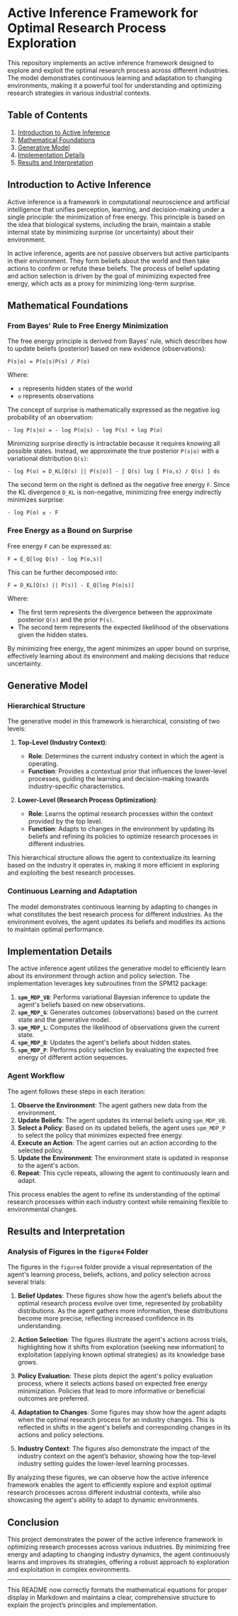 # Active Inference Framework for Optimal Research Process Exploration

This repository implements an active inference framework designed to explore and exploit the optimal research process across different industries. The model demonstrates continuous learning and adaptation to changing environments, making it a powerful tool for understanding and optimizing research strategies in various industrial contexts.

## Table of Contents
1. [Introduction to Active Inference](#introduction-to-active-inference)
2. [Mathematical Foundations](#mathematical-foundations)
3. [Generative Model](#generative-model)
4. [Implementation Details](#implementation-details)
5. [Results and Interpretation](#results-and-interpretation)

## Introduction to Active Inference

Active inference is a framework in computational neuroscience and artificial intelligence that unifies perception, learning, and decision-making under a single principle: the minimization of free energy. This principle is based on the idea that biological systems, including the brain, maintain a stable internal state by minimizing surprise (or uncertainty) about their environment.

In active inference, agents are not passive observers but active participants in their environment. They form beliefs about the world and then take actions to confirm or refute these beliefs. The process of belief updating and action selection is driven by the goal of minimizing expected free energy, which acts as a proxy for minimizing long-term surprise.

## Mathematical Foundations

### From Bayes' Rule to Free Energy Minimization

The free energy principle is derived from Bayes' rule, which describes how to update beliefs (posterior) based on new evidence (observations):

```
P(s|o) = P(o|s)P(s) / P(o)
```

Where:
- `s` represents hidden states of the world
- `o` represents observations

The concept of surprise is mathematically expressed as the negative log probability of an observation:

```
- log P(s|o) = - log P(o|s) - log P(s) + log P(o)
```

Minimizing surprise directly is intractable because it requires knowing all possible states. Instead, we approximate the true posterior `P(s|o)` with a variational distribution `Q(s)`:

```
- log P(o) = D_KL[Q(s) || P(s|o)] - ∫ Q(s) log [ P(o,s) / Q(s) ] ds
```

The second term on the right is defined as the negative free energy `F`. Since the KL divergence `D_KL` is non-negative, minimizing free energy indirectly minimizes surprise:

```
- log P(o) ≤ - F
```

### Free Energy as a Bound on Surprise

Free energy `F` can be expressed as:

```
F = E_Q[log Q(s) - log P(o,s)]
```

This can be further decomposed into:

```
F = D_KL[Q(s) || P(s)] - E_Q[log P(o|s)]
```

Where:
- The first term represents the divergence between the approximate posterior `Q(s)` and the prior `P(s)`.
- The second term represents the expected likelihood of the observations given the hidden states.

By minimizing free energy, the agent minimizes an upper bound on surprise, effectively learning about its environment and making decisions that reduce uncertainty.

## Generative Model

### Hierarchical Structure

The generative model in this framework is hierarchical, consisting of two levels:

1. **Top-Level (Industry Context)**: 
   - **Role**: Determines the current industry context in which the agent is operating.
   - **Function**: Provides a contextual prior that influences the lower-level processes, guiding the learning and decision-making towards industry-specific characteristics.

2. **Lower-Level (Research Process Optimization)**:
   - **Role**: Learns the optimal research processes within the context provided by the top level.
   - **Function**: Adapts to changes in the environment by updating its beliefs and refining its policies to optimize research processes in different industries.

This hierarchical structure allows the agent to contextualize its learning based on the industry it operates in, making it more efficient in exploring and exploiting the best research processes.

### Continuous Learning and Adaptation

The model demonstrates continuous learning by adapting to changes in what constitutes the best research process for different industries. As the environment evolves, the agent updates its beliefs and modifies its actions to maintain optimal performance.

## Implementation Details

The active inference agent utilizes the generative model to efficiently learn about its environment through action and policy selection. The implementation leverages key subroutines from the SPM12 package:

1. **`spm_MDP_VB`**: Performs variational Bayesian inference to update the agent's beliefs based on new observations.
2. **`spm_MDP_G`**: Generates outcomes (observations) based on the current state and the generative model.
3. **`spm_MDP_L`**: Computes the likelihood of observations given the current state.
4. **`spm_MDP_B`**: Updates the agent's beliefs about hidden states.
5. **`spm_MDP_P`**: Performs policy selection by evaluating the expected free energy of different action sequences.

### Agent Workflow

The agent follows these steps in each iteration:

1. **Observe the Environment**: The agent gathers new data from the environment.
2. **Update Beliefs**: The agent updates its internal beliefs using `spm_MDP_VB`.
3. **Select a Policy**: Based on its updated beliefs, the agent uses `spm_MDP_P` to select the policy that minimizes expected free energy.
4. **Execute an Action**: The agent carries out an action according to the selected policy.
5. **Update the Environment**: The environment state is updated in response to the agent's action.
6. **Repeat**: This cycle repeats, allowing the agent to continuously learn and adapt.

This process enables the agent to refine its understanding of the optimal research processes within each industry context while remaining flexible to environmental changes.

## Results and Interpretation

### Analysis of Figures in the `figure4` Folder

The figures in the `figure4` folder provide a visual representation of the agent's learning process, beliefs, actions, and policy selection across several trials:

1. **Belief Updates**: These figures show how the agent’s beliefs about the optimal research process evolve over time, represented by probability distributions. As the agent gathers more information, these distributions become more precise, reflecting increased confidence in its understanding.

2. **Action Selection**: The figures illustrate the agent's actions across trials, highlighting how it shifts from exploration (seeking new information) to exploitation (applying known optimal strategies) as its knowledge base grows.

3. **Policy Evaluation**: These plots depict the agent's policy evaluation process, where it selects actions based on expected free energy minimization. Policies that lead to more informative or beneficial outcomes are preferred.

4. **Adaptation to Changes**: Some figures may show how the agent adapts when the optimal research process for an industry changes. This is reflected in shifts in the agent's beliefs and corresponding changes in its actions and policy selections.

5. **Industry Context**: The figures also demonstrate the impact of the industry context on the agent’s behavior, showing how the top-level industry setting guides the lower-level learning processes.

By analyzing these figures, we can observe how the active inference framework enables the agent to efficiently explore and exploit optimal research processes across different industrial contexts, while also showcasing the agent's ability to adapt to dynamic environments.

## Conclusion

This project demonstrates the power of the active inference framework in optimizing research processes across various industries. By minimizing free energy and adapting to changing industry dynamics, the agent continuously learns and improves its strategies, offering a robust approach to exploration and exploitation in complex environments.

---

This README now correctly formats the mathematical equations for proper display in Markdown and maintains a clear, comprehensive structure to explain the project’s principles and implementation.
